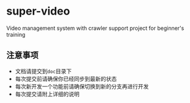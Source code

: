 # super-video
Video management system with crawler support project for beginner's training

## 注意事项
- 文档请提交到`doc`目录下
- 每次提交前请确保你已经同步到最新的状态
- 每次新开发一个功能前请确保切换到新的分支再进行开发
- 每次提交请附上详细的说明
